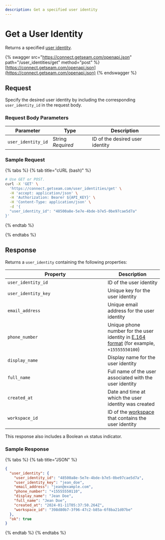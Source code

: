 ```yaml
---
description: Get a specified user identity
---
```


# Get a User Identity

Returns a specified [user identity](../../products/mobile-access-in-development/managing-mobile-app-user-accounts-with-user-identities.md#what-is-a-user-identity).

{% swagger src="https://connect.getseam.com/openapi.json" path="/user_identities/get" method="post" %}
[https://connect.getseam.com/openapi.json](https://connect.getseam.com/openapi.json)
{% endswagger %}

## Request

Specify the desired user identity by including the corresponding `user_identity_id` in the request body.

### Request Body Parameters

<table><thead><tr><th>Parameter</th><th width="112.33333333333331">Type</th><th>Description</th></tr></thead><tbody><tr><td><code>user_identity_id</code></td><td>String<br><em>Required</em></td><td>ID of the desired user identity</td></tr></tbody></table>

### Sample Request

{% tabs %}
{% tab title="cURL (bash)" %}
```bash
# Use GET or POST.
curl -X 'GET' \
  'https://connect.getseam.com/user_identities/get' \
  -H 'accept: application/json' \
  -H 'Authorization: Bearer ${API_KEY}' \
  -H 'Content-Type: application/json' \
  -d '{
  "user_identity_id": "48500a8e-5e7e-4bde-b7e5-0be97cae5d7a"
}'
```
{% endtab %}


{% endtabs %}

## Response

Returns a `user_identity` containing the following properties:

<table><thead><tr><th width="310">Property</th><th>Description</th></tr></thead><tbody><tr><td><code>user_identity_id</code></td><td>ID of the user identity</td></tr><tr><td><code>user_identity_key</code></td><td>Unique key for the user identity</td></tr><tr><td><code>email_address</code></td><td>Unique email address for the user identity</td></tr><tr><td><code>phone_number</code></td><td>Unique phone number for the user identity in <a href="https://www.itu.int/rec/T-REC-E.164/en">E.164 format</a> (for example, <code>+15555550100</code>)</td></tr><tr><td><code>display_name</code></td><td>Display name for the user identity</td></tr><tr><td><code>full_name</code></td><td>Full name of the user associated with the user identity</td></tr><tr><td><code>created_at</code></td><td>Date and time at which the user identity was created</td></tr><tr><td><code>workspace_id</code></td><td>ID of the <a href="../../core-concepts/workspaces/">workspace</a> that contains the user identity</td></tr></tbody></table>

This response also includes a Boolean `ok` status indicator.

### Sample Response

{% tabs %}
{% tab title="JSON" %}
```json
{
  "user_identity": {
    "user_identity_id": "48500a8e-5e7e-4bde-b7e5-0be97cae5d7a",
    "user_identity_key": "jean_doe",
    "email_address": "jean@example.com",
    "phone_number": "+15555550110",
    "display_name": "Jean Doe",
    "full_name": "Jean Doe",
    "created_at": "2024-01-11T05:37:50.264Z",
    "workspace_id": "398d80b7-3f96-47c2-b85a-6f8ba21d07be"
  },
  "ok": true
}
```
{% endtab %}
{% endtabs %}
